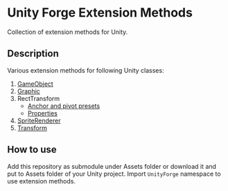 # Unity Forge Extension Methods
Collection of extension methods for Unity.

## Description
Various extension methods for following Unity classes:
1. [GameObject](https://github.com/rfadeev/unity-forge-extension-methods/blob/master/Source/ExtensionMethods/GameObject/GameObjectExtensions.cs)
2. [Graphic](https://github.com/rfadeev/unity-forge-extension-methods/blob/master/Source/ExtensionMethods/Graphic/GraphicExtensions.cs)
3. RectTransform
    * [Anchor and pivot presets](https://github.com/rfadeev/unity-forge-extension-methods/blob/master/Source/ExtensionMethods/RectTransform/RectTransformExtensions.AnchorPivotPresets.cs)
    * [Properties](https://github.com/rfadeev/unity-forge-extension-methods/blob/master/Source/ExtensionMethods/RectTransform/RectTransformExtensions.Properties.cs)
4. [SpriteRenderer](https://github.com/rfadeev/unity-forge-extension-methods/blob/master/Source/ExtensionMethods/SpriteRenderer/SpriteRendererExtensions.cs)
5. [Transform](https://github.com/rfadeev/unity-forge-extension-methods/blob/master/Source/ExtensionMethods/Transform/TransformExtentions.cs)

## How to use
Add this repository as submodule under Assets folder or download it and put to Assets folder of your Unity project.
Import `UnityForge` namespace to use extension methods.

